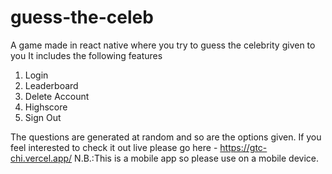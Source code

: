 # guess-the-celeb
A game made in react native where you try to guess the celebrity given to you 
It includes the following features
  1. Login
  2. Leaderboard
  3. Delete Account
  4. Highscore 
  5. Sign Out
  
The questions are generated at random and so are the options given.
If you feel interested to check it out live please go here - https://gtc-chi.vercel.app/ 
N.B.:This is a mobile app so please use on a mobile device.
